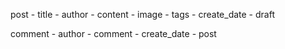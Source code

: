 post
    - title
    - author
    - content
    - image
    - tags
    - create_date
    - draft

comment
    - author
    - comment
    - create_date
    - post